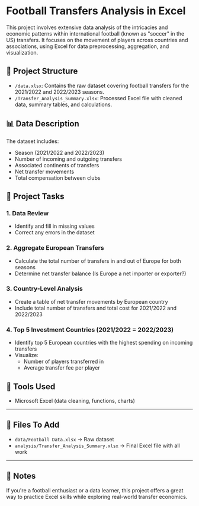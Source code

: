 # Football Transfers Analysis in Excel

This project involves extensive data analysis of the intricacies and economic patterns within international football (known as "soccer" in the US) transfers. It focuses on the movement of players across countries and associations, using Excel for data preprocessing, aggregation, and visualization.

## 📁 Project Structure

- `/data.xlsx`: Contains the raw dataset covering football transfers for the 2021/2022 and 2022/2023 seasons.
- `/Transfer_Analysis_Summary.xlsx`: Processed Excel file with cleaned data, summary tables, and calculations.

## 📊 Data Description

The dataset includes:
- Season (2021/2022 and 2022/2023)
- Number of incoming and outgoing transfers
- Associated continents of transfers
- Net transfer movements
- Total compensation between clubs

## 📝 Project Tasks

### 1. Data Review
- Identify and fill in missing values
- Correct any errors in the dataset

### 2. Aggregate European Transfers
- Calculate the total number of transfers in and out of Europe for both seasons
- Determine net transfer balance (Is Europe a net importer or exporter?)

### 3. Country-Level Analysis
- Create a table of net transfer movements by European country
- Include total number of transfers and total cost for 2021/2022 and 2022/2023

### 4. Top 5 Investment Countries (2021/2022 = 2022/2023)
- Identify top 5 European countries with the highest spending on incoming transfers
- Visualize:
  - Number of players transferred in
  - Average transfer fee per player

## 🔧 Tools Used

- Microsoft Excel (data cleaning, functions, charts)

---

## 📎 Files To Add

- `data/Football Data.xlsx` → Raw dataset
- `analysis/Transfer_Analysis_Summary.xlsx` → Final Excel file with all work

---

## 📌 Notes

If you're a football enthusiast or a data learner, this project offers a great way to practice Excel skills while exploring real-world transfer economics.

